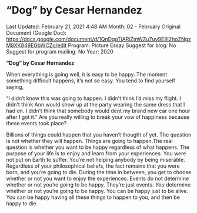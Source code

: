 # “Dog” by Cesar Hernandez

Last Updated: February 21, 2021 4:48 AM
Month: 02 - February
Original Document (Google Doc): https://docs.google.com/document/d/1QnDgoTiARiZmWZu7uv9E9l2hoZNgzM8XK849EGbWCZo/edit
Program: Picture Essay
Suggest for blog: No
Suggest for program mailing: No
Year: 2020

**“Dog” by Cesar Hernandez**

When everything is going well, it is easy to be happy. The moment something difficult happens, it’s not so easy. You tend to find yourself saying,

“I didn’t know this was going to happen. I didn’t think I’d miss my flight. I didn’t think Ann would show up at the party wearing the same dress that I had on. I didn’t think that somebody would dent my brand new car one hour after I got it.” Are you really willing to break your vow of happiness because these events took place?

Billions of things could happen that you haven’t thought of yet. The question is not whether they will happen. Things are going to happen.The real question is whether you want to be happy regardless of what happens. The purpose of your life is to enjoy and learn from your experiences. You were not put on Earth to suffer. You’re not helping anybody by being miserable. Regardless of your philosophical beliefs, the fact remains that you were born, and you’re going to die. During the time in between, you get to choose whether or not you want to enjoy the experiences. Events do not determine whether or not you’re going to be happy. They’re just events. *You* determine whether or not you’re going to be happy. You can be happy just to be alive. You can be happy having all these things to happen to you, and then be happy to die.